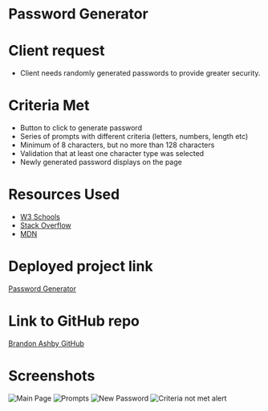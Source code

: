 # Password Generator

# Client request

- Client needs randomly generated passwords to provide greater security.

# Criteria Met

- Button to click to generate password
- Series of prompts with different criteria (letters, numbers, length etc)
- Minimum of 8 characters, but no more than 128 characters
- Validation that at least one character type was selected
- Newly generated password displays on the page

# Resources Used

- [W3 Schools](https://www.w3schools.com/) 
- [Stack Overflow](https://stackoverflow.com/)
- [MDN](https://developer.mozilla.org/en-US/docs/Web/JavaScript)

# Deployed project link

[Password Generator](https://bash7325.github.io/password-generator/)

# Link to GitHub repo

[Brandon Ashby GitHub](https://github.com/bash7325/password-generator)

# Screenshots

![Main Page](https://i.imgur.com/9eqPuXx.png)
![Prompts](https://i.imgur.com/AvpWQDs.png)
![New Password](https://i.imgur.com/QAqrGLA.png)
![Criteria not met alert](https://i.imgur.com/q3ZM5hS.png)